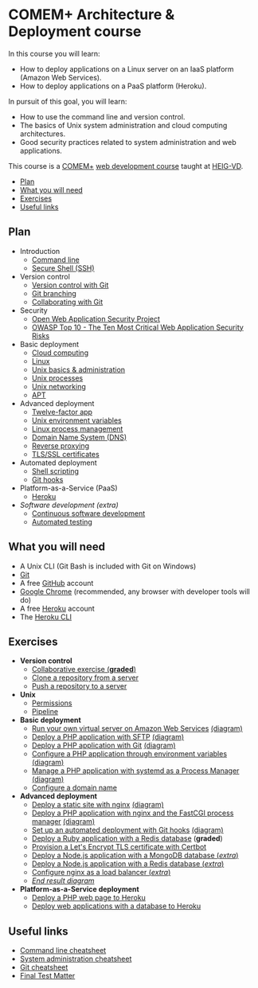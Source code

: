 # COMEM+ Architecture & Deployment course

In this course you will learn:

* How to deploy applications on a Linux server on an IaaS platform (Amazon Web Services).
* How to deploy applications on a PaaS platform (Heroku).

In pursuit of this goal, you will learn:

* How to use the command line and version control.
* The basics of Unix system administration and cloud computing architectures.
* Good security practices related to system administration and web applications.

This course is a [COMEM+][comem] [web development course][comem-webdev] taught at [HEIG-VD][heig].

<!-- START doctoc generated TOC please keep comment here to allow auto update -->
<!-- DON'T EDIT THIS SECTION, INSTEAD RE-RUN doctoc TO UPDATE -->


- [Plan](#plan)
- [What you will need](#what-you-will-need)
- [Exercises](#exercises)
- [Useful links](#useful-links)

<!-- END doctoc generated TOC please keep comment here to allow auto update -->



## Plan

* Introduction
  * [Command line](https://mediacomem.github.io/comem-archidep/2019-2020/subjects/cli?home=MediaComem%2Fcomem-archidep%23readme)
  * [Secure Shell (SSH)](https://mediacomem.github.io/comem-archidep/2019-2020/subjects/ssh?home=MediaComem%2Fcomem-archidep%23readme)
* Version control
  * [Version control with Git](https://mediacomem.github.io/comem-archidep/2019-2020/subjects/git?home=MediaComem%2Fcomem-archidep%23readme)
  * [Git branching](https://mediacomem.github.io/comem-archidep/2019-2020/subjects/git-branching?home=MediaComem%2Fcomem-archidep%23readme)
  * [Collaborating with Git](https://mediacomem.github.io/comem-archidep/2019-2020/subjects/git-collaborating?home=MediaComem%2Fcomem-archidep%23readme)
* Security
  * [Open Web Application Security Project][owasp]
  * [OWASP Top 10 - The Ten Most Critical Web Application Security Risks][owasp-top10]
* Basic deployment
  * [Cloud computing](https://mediacomem.github.io/comem-archidep/2019-2020/subjects/cloud?home=MediaComem%2Fcomem-archidep%23readme)
  * [Linux](https://mediacomem.github.io/comem-archidep/2019-2020/subjects/linux?home=MediaComem%2Fcomem-archidep%23readme)
  * [Unix basics & administration](https://mediacomem.github.io/comem-archidep/2019-2020/subjects/unix-admin?home=MediaComem%2Fcomem-archidep%23readme)
  * [Unix processes](https://mediacomem.github.io/comem-archidep/2019-2020/subjects/unix-processes?home=MediaComem%2Fcomem-archidep%23readme)
  * [Unix networking](https://mediacomem.github.io/comem-archidep/2019-2020/subjects/unix-networking?home=MediaComem%2Fcomem-archidep%23readme)
  * [APT](https://mediacomem.github.io/comem-archidep/2019-2020/subjects/apt?home=MediaComem%2Fcomem-archidep%23readme)
* Advanced deployment
  * [Twelve-factor app][12factor]
  * [Unix environment variables](https://mediacomem.github.io/comem-archidep/2019-2020/subjects/unix-env-vars?home=MediaComem%2Fcomem-archidep%23readme)
  * [Linux process management](https://mediacomem.github.io/comem-archidep/2019-2020/subjects/linux-process-management?home=MediaComem%2Fcomem-archidep%23readme)
  * [Domain Name System (DNS)](https://mediacomem.github.io/comem-archidep/2019-2020/subjects/dns?home=MediaComem%2Fcomem-archidep%23readme)
  * [Reverse proxying](https://mediacomem.github.io/comem-archidep/2019-2020/subjects/reverse-proxy?home=MediaComem%2Fcomem-archidep%23readme)
  * [TLS/SSL certificates](https://mediacomem.github.io/comem-archidep/2019-2020/subjects/ssl?home=MediaComem%2Fcomem-archidep%23readme)
* Automated deployment
  * [Shell scripting](https://mediacomem.github.io/comem-archidep/2019-2020/subjects/shell-scripting?home=MediaComem%2Fcomem-archidep%23readme)
  * [Git hooks](https://mediacomem.github.io/comem-archidep/2019-2020/subjects/git-hooks?home=MediaComem%2Fcomem-archidep%23readme)
* Platform-as-a-Service (PaaS)
  * [Heroku](https://mediacomem.github.io/comem-archidep/2019-2020/subjects/heroku?home=MediaComem%2Fcomem-archidep%23readme)
* *Software development (extra)*
  * [Continuous software development](https://mediacomem.github.io/comem-archidep/2019-2020/subjects/continuous?home=MediaComem%2Fcomem-archidep%23readme)
  * [Automated testing](https://mediacomem.github.io/comem-archidep/2019-2020/subjects/automated-testing?home=MediaComem%2Fcomem-archidep%23readme)



## What you will need

* A Unix CLI (Git Bash is included with Git on Windows)
* [Git][git-downloads]
* A free [GitHub][github] account
* [Google Chrome][chrome] (recommended, any browser with developer tools will do)
* A free [Heroku][heroku] account
* The [Heroku CLI][heroku-cli]



## Exercises

* **Version control**
  * [Collaborative exercise (**graded**)](https://github.com/MediaComem/comem-archidep-php-todo-exercise)
  * [Clone a repository from a server](ex/git-clone-from-server.md)
  * [Push a repository to a server](ex/git-push-to-server.md)
* **Unix**
  * [Permissions](ex/unix-permissions.md)
  * [Pipeline](ex/unix-pipeline.md)
* **Basic deployment**
  * [Run your own virtual server on Amazon Web Services](ex/aws-setup.md) [(diagram)](ex/aws-setup.pdf)
  * [Deploy a PHP application with SFTP](ex/sftp-deployment.md) [(diagram)](ex/sftp-deployment.pdf)
  * [Deploy a PHP application with Git](ex/git-clone-deployment.md) [(diagram)](ex/git-clone-deployment.pdf)
  * [Configure a PHP application through environment variables](ex/config-through-environment.md) [(diagram)](ex/config-through-environment.pdf)
  * [Manage a PHP application with systemd as a Process Manager](ex/systemd-deployment.md) [(diagram)](ex/systemd-deployment.pdf)
  * [Configure a domain name](ex/dns-configuration.md)
* **Advanced deployment**
  * [Deploy a static site with nginx](ex/nginx-static-deployment.md) [(diagram)](ex/nginx-static-deployment.pdf)
  * [Deploy a PHP application with nginx and the FastCGI process manager](ex/nginx-php-fpm-deployment.md) [(diagram)](ex/nginx-php-fpm-deployment.pdf)
  * [Set up an automated deployment with Git hooks](ex/git-automated-deployment.md) [(diagram)](ex/git-automated-deployment.pdf)
  * [Deploy a Ruby application with a Redis database](ex/wopr-deployment.md) (**graded**)
  * [Provision a Let's Encrypt TLS certificate with Certbot](ex/certbot-deployment.md)
  * [Deploy a Node.js application with a MongoDB database (*extra*)](ex/one-chat-room-deployment.md)
  * [Deploy a Node.js application with a Redis database (*extra*)](ex/big-browser-deployment.md)
  * [Configure nginx as a load balancer (*extra*)](ex/load-balancing-deployment.md)
  * [*End result diagram*](ex/end-result.pdf)
* **Platform-as-a-Service deployment**
  * [Deploy a PHP web page to Heroku](https://github.com/MediaComem/php-hello-world-form)
  * [Deploy web applications with a database to Heroku](ex/heroku-deployment.md)



## Useful links

* [Command line cheatsheet](CLI-CHEATSHEET.md)
* [System administration cheatsheet](SYSADMIN-CHEATSHEET.md)
* [Git cheatsheet][git-cheatsheet]
* [Final Test Matter](TEST-MATTER.md)



[12factor]: https://12factor.net
[chrome]: https://www.google.com/chrome/
[comem]: http://www.heig-vd.ch/comem
[comem-webdev]: https://github.com/MediaComem/comem-webdev
[git-cheatsheet]: https://github.com/MediaComem/comem-webdev/blob/master/GIT-CHEATSHEET.md
[git-downloads]: https://git-scm.com/downloads
[github]: https://github.com
[heroku]: https://www.heroku.com/home
[heroku-cli]: https://devcenter.heroku.com/articles/heroku-cli
[heig]: http://www.heig-vd.ch
[owasp]: https://www.owasp.org
[owasp-top10]: https://owasp.org/www-project-top-ten/
